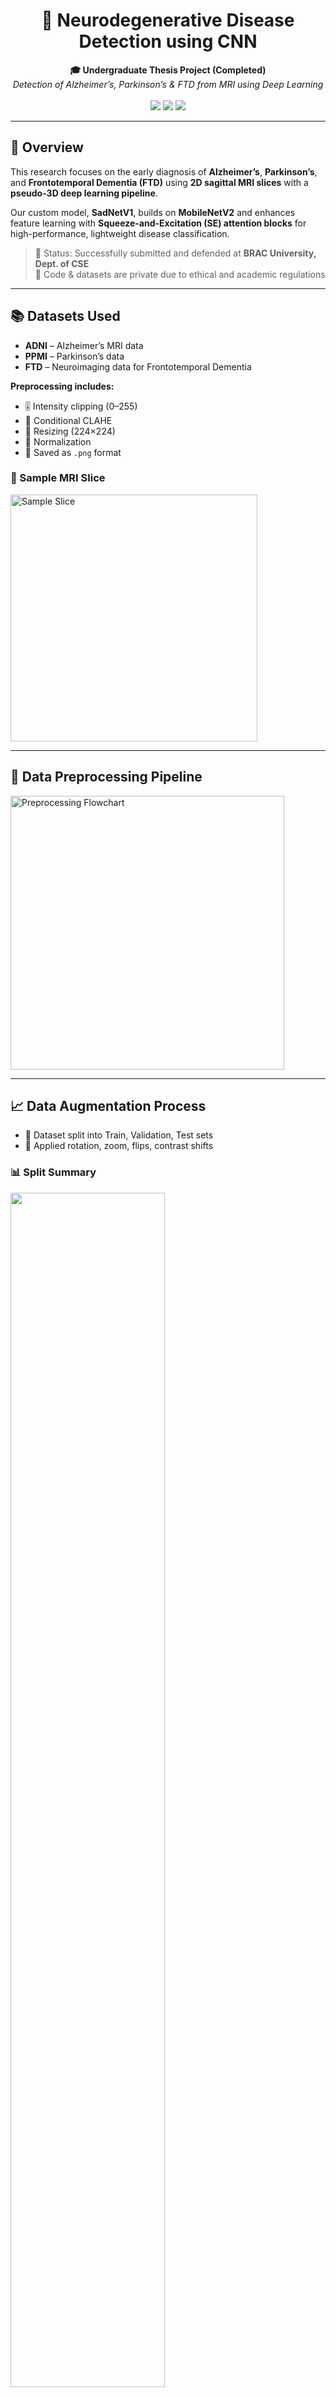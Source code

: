 <h1 align="center">🧠 Neurodegenerative Disease Detection using CNN</h1>

<p align="center">
  <b>🎓 Undergraduate Thesis Project (Completed)</b><br>
  <i>Detection of Alzheimer’s, Parkinson’s & FTD from MRI using Deep Learning</i><br><br>
  <img src="https://img.shields.io/badge/Status-Completed-brightgreen?style=flat-square">
  <img src="https://img.shields.io/badge/Data-ADNI,PPMI,FTD-orange?style=flat-square">
  <img src="https://img.shields.io/badge/Model-SadNetV1-green?style=flat-square">
</p>

---

## 🚀 Overview

This research focuses on the early diagnosis of **Alzheimer’s**, **Parkinson’s**, and **Frontotemporal Dementia (FTD)** using **2D sagittal MRI slices** with a **pseudo-3D deep learning pipeline**.

Our custom model, **SadNetV1**, builds on **MobileNetV2** and enhances feature learning with **Squeeze-and-Excitation (SE) attention blocks** for high-performance, lightweight disease classification.

> 🧾 Status: Successfully submitted and defended at **BRAC University, Dept. of CSE**  
> 🔐 Code & datasets are private due to ethical and academic regulations

---

## 📚 Datasets Used

- **ADNI** – Alzheimer’s MRI data  
- **PPMI** – Parkinson’s data  
- **FTD** – Neuroimaging data for Frontotemporal Dementia  

**Preprocessing includes:**
- 🎚️ Intensity clipping (0–255)
- 🎨 Conditional CLAHE
- 📏 Resizing (224×224)
- 🧼 Normalization
- 🧾 Saved as `.png` format

### 🧪 Sample MRI Slice
<img width="395" alt="Sample Slice" src="https://github.com/user-attachments/assets/99c39dec-581a-4882-bfbf-8ff2e7b9097a" />

---

## 🔄 Data Preprocessing Pipeline

<img width="438" alt="Preprocessing Flowchart" src="https://github.com/user-attachments/assets/374aa9c8-e204-496d-a6cb-b1b95e3cef39" />

---

## 📈 Data Augmentation Process

- 🔀 Dataset split into Train, Validation, Test sets
- 🔄 Applied rotation, zoom, flips, contrast shifts

### 📊 Split Summary
<img src="https://github.com/user-attachments/assets/d1160f6f-b775-4f2d-9283-992b45e8ef7f" width="70%"/>

### 🧪 Augmentation Pipeline
<img src="https://github.com/user-attachments/assets/9e7cef07-9eaa-4517-abcc-d84917fe8b81" width="70%"/>

---

## 🔧 Model Workflow Diagram

<img src="https://github.com/user-attachments/assets/31602497-0db4-4f0f-9d06-38f9df7dfa15" width="75%" />

---

## 🧠 Model Architecture – SadNetV1

- 🧩 **Base**: MobileNetV2  
- 🔁 **Attention**: Squeeze-and-Excitation (SE) Blocks  
- 🎯 **Input**: Stacked 2D sagittal MRI (Pseudo-3D)  
- ⚙️ **Optimizer**: Adam (`lr=1e-5`)  
- 📉 **Loss**: Categorical Crossentropy  

```mermaid
graph LR
A[Input MRI Slice] --> B[Preprocessing]
B --> C[MobileNetV2 + SE]
C --> D[Classification Head]
D --> E[Predicted Disease]
```

---

## 📊 Performance Summary

SadNetV1 achieved strong results across all diseases:

- ✅ **Train Accuracy**: 96.84%  
- ✅ **Validation Accuracy**: 97.11%  
- ✅ **Test Accuracy**: 96.15%

---

## 📈 Results & Visualizations

### 📊 Accuracy Graph
<img width="718" alt="Accuracy Graph" src="https://github.com/user-attachments/assets/3549ab69-192d-40a6-ad66-80da3b83bb07" />

### 📉 Loss Graph
<img width="719" alt="Loss Graph" src="https://github.com/user-attachments/assets/dcf23989-f534-4ef9-9bc7-8474860c57e1" />

### 🧩 Confusion Matrix
<img width="439" alt="Confusion Matrix" src="https://github.com/user-attachments/assets/93b569d5-bee3-4343-969d-6d9af9c745ea" />

---

## 🔍 Prediction Results & Grad-CAM

### 🧠 Predicted: Alzheimer’s Disease (AD)
<img width="311" alt="Predicted AD" src="https://github.com/user-attachments/assets/078dd72b-b226-4ba0-84e9-950e293652ba" />

### 🧠 Predicted: Parkinson’s Disease (PD)
<img width="330" alt="Predicted PD" src="https://github.com/user-attachments/assets/d62e0406-77ab-4f43-970e-3f9585466056" />

### 🧠 Predicted: Frontotemporal Dementia (FTD)
<img width="331" alt="Predicted FTD" src="https://github.com/user-attachments/assets/f9b63741-7837-4679-ba9d-434bb281e9d4" />

### 🔬 Grad-CAM Visuals
<img width="415" alt="Grad-CAM 1" src="https://github.com/user-attachments/assets/0d6e59e7-165d-4afb-a79e-ba941c545e51" />
<img width="395" alt="Grad-CAM 2" src="https://github.com/user-attachments/assets/e425b94e-1647-4f6f-a6e4-217498b25813" />

---

## 🌍 Future Work

- 🌐 Deploy as an interactive web app
- 🧬 Integrate multi-modal inputs (MRI + PET)
- 🧠 Add attention explainability with SHAP & Grad-CAM++

---

## 🛠️ Tech Stack

- 💻 Python
- 🔬 PyTorch
- 🖼 OpenCV
- 📊 NumPy, Pandas
- 📈 Matplotlib, Seaborn
- 🧠 NiBabel, pydicom
- 🧪 Jupyter Notebook

---

## 📎 Author & Contact

**👨‍💻 Shadman Rahman Sameen**  
🎓 Undergraduate Student, Dept. of CSE  
🏫 BRAC University, Dhaka, Bangladesh  
📧 [shadman.rahman.sameen@g.bracu.ac.bd](mailto:shadman.rahman.sameen@g.bracu.ac.bd)  
🔗 GitHub: [github.com/ShadmanRahman786](https://github.com/ShadmanRahman786)

---

<p align="center"><i>“Turning pixels into predictions, one scan at a time.”</i></p>
